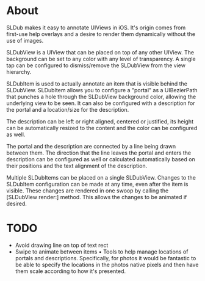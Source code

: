 About
=====

SLDub makes it easy to annotate UIViews in iOS. It's origin comes from
first-use help overlays and a desire to render them dynamically without the use
of images.

SLDubView is a UIView that can be placed on top of any other UIView. The
background can be set to any color with any level of transparency. A single tap
can be configured to dismiss/remove the SLDubView from the view hierarchy.

SLDubItem is used to actually annotate an item that is visible behind the
SLDubView. SLDubItem allows you to configure a "portal" as a UIBezierPath that
punches a hole through the SLDubView background color, allowing the underlying
view to be seen. It can also be configured with a description for the portal
and a location/size for the description.

The description can be left or right aligned, centered or justified, its height
can be automatically resized to the content and the color can be configured as
well.

The portal and the description are connected by a line being drawn between them.
The direction that the line leaves the portal and enters the description can be
configured as well or calculated automatically based on their positions and the
text alignment of the description.

Multiple SLDubItems can be placed on a single SLDubView. Changes to the
SLDubItem configuration can be made at any time, even after the item is
visible. These changes are rendered in one swoop by calling the [SLDubView
render:] method. This allows the changes to be animated if desired.

TODO
====

* Avoid drawing line on top of text rect
* Swipe to animate between items
• Tools to help manage locations of portals and descriptions. Specifically, for
	photos it would be fantastic to be able to specify the locations in the photos
	native pixels and then have them scale according to how it's presented.
